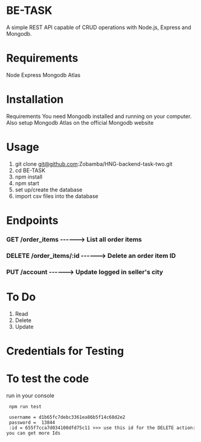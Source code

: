 # BE-TASK

A simple REST API capable of CRUD operations with Node.js, Express and Mongodb.

# Requirements

Node
Express
Mongodb Atlas

# Installation

Requirements
You need Mongodb installed and running on your computer. Also setup Mongodb Atlas on the official Mongodb website

# Usage

1. git clone git@github.com:Zobamba/HNG-backend-task-two.git
2. cd BE-TASK
3. npm install
4. npm start
5. set up/create the database
6. import csv files into the database

# Endpoints

### GET /order_items  ------> List all order items
### DELETE /order_items/:id  ------> Delete an order item ID
### PUT /account  ------> Update logged in seller's city

# To Do

 1. Read
 2. Delete
 3. Update

 # Credentials for Testing

 # To test the code
 run in your console

 ```
  npm run test
 ```
```
 username = d1b65fc7debc3361ea86b5f14c68d2e2
 password =  13844
 :id = 655f7cca7d034100dfd75c11 >>> use this id for the DELETE action: you can get more Ids
```
 